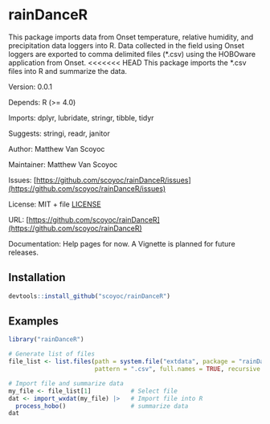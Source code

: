 # rainDanceR

This package imports data from Onset temperature, relative humidity, and precipitation data loggers into R. 
Data collected in the field using Onset loggers are exported to comma delimited files (*.csv) using the HOBOware application from Onset.
<<<<<<< HEAD
This package imports the *.csv files into R and summarize the data.

Version: 0.0.1

Depends: R (>= 4.0)

Imports: dplyr, lubridate, stringr, tibble, tidyr

Suggests: stringi, readr, janitor

Author: Matthew Van Scoyoc

Maintainer: Matthew Van Scoyoc

Issues: [https://github.com/scoyoc/rainDanceR/issues](https://github.com/scoyoc/rainDanceR/issues)

License: MIT + file [LICENSE](https://github.com/scoyoc/rainDanceR/blob/master/LICENSE.md)

URL: [https://github.com/scoyoc/rainDanceR](https://github.com/scoyoc/rainDanceR)

Documentation: Help pages for now. A Vignette is planned for future releases.

## Installation

``` r
devtools::install_github("scoyoc/rainDanceR")
```

## Examples
``` r
library("rainDanceR")

# Generate list of files
file_list <- list.files(path = system.file("extdata", package = "rainDanceR"),
                        pattern = ".csv", full.names = TRUE, recursive = FALSE)

# Import file and summarize data
my_file <- file_list[1]           # Select file
dat <- import_wxdat(my_file) |>   # Import file into R
  process_hobo()                  # summarize data
dat
```

